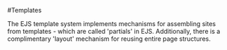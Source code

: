 #Templates

The EJS template system implements mechanisms for assembling sites from templates - which are called 'partials' in EJS. Additionally, there is a complimentary 'layout' mechanism for reusing entire page structures.
